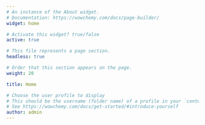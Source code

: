 ```yaml
---
# An instance of the About widget.
# Documentation: https://wowchemy.com/docs/page-builder/
widget: home

# Activate this widget? true/false
active: true

# This file represents a page section.
headless: true

# Order that this section appears on the page.
weight: 20

title: Home

# Choose the user profile to display
# This should be the username (folder name) of a profile in your `content/authors/` folder.
# See https://wowchemy.com/docs/get-started/#introduce-yourself
author: admin
---
```

